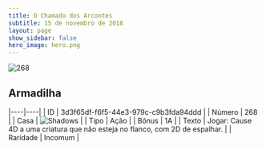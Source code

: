 ```yaml
---
title: O Chamado dos Arcontes
subtitle: 15 de novembro de 2018
layout: page
show_sidebar: false
hero_image: hero.png
---
```


![268](https://cdn.keyforgegame.com/media/card_front/pt/341_268_6P3M73RFGR8W_pt.png)

## Armadilha

|----|----|
| ID | 3d3f65df-f6f5-44e3-979c-c9b3fda94ddd |
| Número | 268 |
| Casa | ![Shadows](https://archonarcana.com/images/thumb/e/ee/Shadows.png/22px-Shadows.png "Sombras") |
| Tipo | Ação |
| Bônus | 1A |
| Texto | Jogar: Cause 4D a uma criatura que não esteja no flanco, com 2D de espalhar. |
| Raridade | Incomum |
